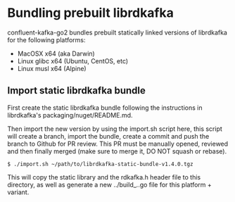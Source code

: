 # Bundling prebuilt librdkafka

confluent-kafka-go2 bundles prebuilt statically linked
versions of librdkafka for the following platforms:

- MacOSX x64 (aka Darwin)
- Linux glibc x64 (Ubuntu, CentOS, etc)
- Linux musl x64 (Alpine)

## Import static librdkafka bundle

First create the static librdkafka bundle following the instructions in
librdkafka's packaging/nuget/README.md.

Then import the new version by using the import.sh script here, this script
will create a branch, import the bundle, create a commit and push the
branch to Github for PR review. This PR must be manually opened, reviewed
and then finally merged (make sure to merge it, DO NOT squash or rebase).

    $ ./import.sh ~/path/to/librdkafka-static-bundle-v1.4.0.tgz

This will copy the static library and the rdkafka.h header file
to this directory, as well as generate a new ../build\_..go file
for this platform + variant.
